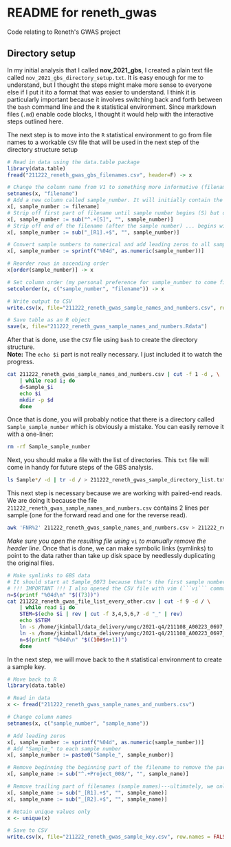 # README for reneth_gwas
Code relating to Reneth's GWAS project

## Directory setup
In my initial analysis that I called **nov_2021_gbs**, I created a plain text file called `nov_2021_gbs_directory_setup.txt`. It is easy enough for me to understand, but I thought the steps might make more sense to everyone else if I put it ito a format that was easier to understand. I think it is particularly important because it involves switching back and forth between the `bash` command line and the `R` statistical environment. Since markdown files (`.md`) enable code blocks, I thought it would help with the interactive steps outlined here.

The next step is to move into the `R` statistical environment to go from file names to a workable `CSV` file that will be used in the next step of the directory structure setup
```R
# Read in data using the data.table package
library(data.table)
fread("211222_reneth_gwas_gbs_filenames.csv", header=F) -> x

# Change the column name from V1 to something more informative (filename)
setnames(x, "filename")
# Add a new column called sample_number. It will initially contain the entire filename, but we will work to retain only the sample number
x[, sample_number := filename]
# Strip off first part of filename until sample number begins (S) but do not include it.
x[, sample_number := sub("^.+[S]", "", sample_number)]
# Strip off end of the filename (after the sample number) ... begins with "_R1" or "_R2"
x[, sample_number := sub("_[R1].+$", "", sample_number)]

# Convert sample numbers to numerical and add leading zeros to all samples (to help with sorting).
x[, sample_number := sprintf("%04d", as.numeric(sample_number))]

# Reorder rows in ascending order
x[order(sample_number)] -> x

# Set column order (my personal preference for sample_number to come first)
setcolorder(x, c("sample_number", "filename")) -> x

# Write output to CSV
write.csv(x, file="211222_reneth_gwas_sample_names_and_numbers.csv", row.names=FALSE, col.names=FALSE, sep=",", quote=FALSE)

# Save table as an R object
save(x, file="211222_reneth_gwas_sample_names_and_numbers.Rdata")
```
After that is done, use the `CSV` file using `bash` to create the directory structure.<br>
**Note:** The `echo $i` part is not really necessary. I just included it to watch the progress.
```bash
cat 211222_reneth_gwas_sample_names_and_numbers.csv | cut -f 1 -d , \
	| while read i; do
	d=Sample_$i
	echo $i
	mkdir -p $d
	done
```
Once that is done, you will probably notice that there is a directory called `Sample_sample_number` which is obviously a mistake. You can easily remove it with a one-liner:
```bash
rm -rf Sample_sample_number
```
Next, you should make a file with the list of directories. This `txt` file will come in handy for future steps of the GBS analysis.
```bash
ls Sample*/ -d | tr -d / > 211222_reneth_gwas_sample_directory_list.txt
```
This next step is necessary because we are working with paired-end reads. We are doing it because the file `211222_reneth_gwas_sample_names_and_numbers.csv` contains 2 lines per sample (one for the forward read and one for the reverse read).
```bash
awk 'FNR%2' 211222_reneth_gwas_sample_names_and_numbers.csv > 211222_reneth_gwas_file_list_every_other.csv
```
_Make sure you open the resulting file using_ `vi` _to manually remove the header line_. Once that is done, we can make symbolic links (symlinks) to point to the data rather than take up disk space by needlessly duplicating the original files.
```bash
# Make symlinks to GBS data
# It should start at Sample_0073 because that's the first sample number in our dataset
# !!! IMPORTANT !!! I also opened the CSV file with vim (```vi``` command) and removed the header line because its presence screwed up the numbering system. Dead/broken symlinks were placed into the Sample_0073 folder and the links for Sample_0073 were placed in the Sample_0074 folder. Each directory/sample ID was therefore off by 1.
n=$(printf "%04d\n" "$((73))")
cat 211222_reneth_gwas_file_list_every_other.csv | cut -f 9 -d / \
	| while read i; do
	STEM=$(echo $i | rev | cut -f 3,4,5,6,7 -d "_" | rev)
	echo $STEM
	ln -s /home/jkimball/data_delivery/umgc/2021-q4/211108_A00223_0697_BHNY3NDSX2/Kimball_Project_008/${STEM}_R1_001.fastq.gz Sample_$n/Sample_${n}_R1.fq.gz
	ln -s /home/jkimball/data_delivery/umgc/2021-q4/211108_A00223_0697_BHNY3NDSX2/Kimball_Project_008/${STEM}_R2_001.fastq.gz Sample_$n/Sample_${n}_R2.fq.gz
	n=$(printf "%04d\n" "$((10#$n+1))")
	done
```
In the next step, we will move back to the `R` statistical environment to create a sample key.
```R
# Move back to R
library(data.table)

# Read in data
x <- fread("211222_reneth_gwas_sample_names_and_numbers.csv")

# Change column names
setnames(x, c("sample_number", "sample_name"))

# Add leading zeros
x[, sample_number := sprintf("%04d", as.numeric(sample_number))]
# Add "Sample_" to each sample number
x[, sample_number := paste0("Sample_", sample_number)]

# Remove beginning the beginning part of the filename to remove the part of the path that is no longer necessary to keep
x[, sample_name := sub("^.+Project_008/", "", sample_name)]

# Remove trailing part of filenames (sample names)---ultimately, we only need one line per sample, not two (a consequence of having 2 files per sample for paired-end reads)
x[, sample_name := sub("_[R1].+$", "", sample_name)]
x[, sample_name := sub("_[R2].+$", "", sample_name)]

# Retain unique values only
x <- unique(x)

# Save to CSV
write.csv(x, file="211222_reneth_gwas_sample_key.csv", row.names = FALSE, sep=",", quote=FALSE)
```
